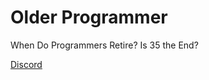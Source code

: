 # Older Programmer

When Do Programmers Retire? Is 35 the End?

[Discord](https://discord.gg/CThEyReq)
